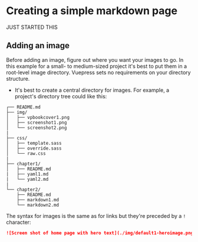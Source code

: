 # Creating a simple markdown page


JUST STARTED THIS


## Adding an image

Before adding an image, figure out where you want your images to go. In this
example for a small- to medium-sized project it's best to put them in
a root-level image directory. Vuepress sets no requirements
on your directory structure.

* It's best to create a central directory for images. For example, a
project's directory tree could like this:

```
┌── README.md
├── img/
│   ├── vpbookcover1.png
│   ├── screenshot1.png
│   └── screenshot2.png
|
├── css/
│   ├── template.sass
│   ├── override.sass
│   └── raw.css
|
├── chapter1/
│   ├── README.md
|   ├── yaml1.md
|   └── yaml2.md
|
└── chapter2/
    ├── README.md
    ├── markdown1.md
    └── markdown2.md
```

The syntax for images is the same as for links but they're preceded by a `!` character:

```markdown
![Screen shot of home page with hero text](./img/default1-heroimage.png)
```
